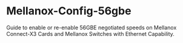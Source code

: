 # Mellanox-Config-56gbe
Guide to enable or re-enable 56GBE negotiated speeds on Mellanox Connect-X3 Cards and Mellanox Switches with Ethernet Capability. 
